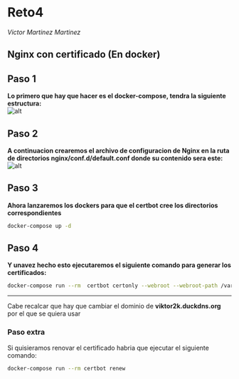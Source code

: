 # Reto4
*Victor Martinez Martinez*

Nginx con certificado (En docker)
---

## Paso 1
**Lo primero que hay que hacer es el docker-compose, tendra la siguiente estructura:**  
![alt](./img/1.png)

## Paso 2

**A continuacion crearemos el archivo de configuracion de Nginx en la ruta de directorios nginx/conf.d/default.conf donde su contenido sera este:**
![alt](./img/2.png)

## Paso 3

**Ahora lanzaremos los dockers para que el certbot cree los directorios correspondientes**

```bash
docker-compose up -d
```

## Paso 4

**Y unavez hecho esto ejecutaremos el siguiente comando para generar los certificados:**

```bash
docker-compose run --rm  certbot certonly --webroot --webroot-path /var/www/certbot/ -d viktor2k.duckdns.org
```

---

Cabe recalcar que hay que cambiar el dominio de **viktor2k.duckdns.org** por el que se quiera usar

### Paso extra

Si quisieramos renovar el certificado habria que ejecutar el siguiente comando:

```bash
docker-compose run --rm certbot renew
```